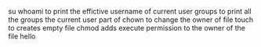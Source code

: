 su
whoami to print the effictive username of current user
groups to print all the groups the current user part of
chown to change the owner of file 
touch to creates empty file
chmod adds execute permission to the owner of the file hello

